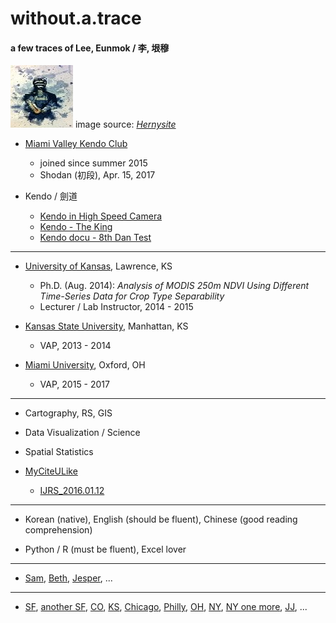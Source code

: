 # without.a.trace

#### a few traces of Lee, Eunmok / 李, 垠穆

[![](/pics/kendo_watercolor_by_hernysite_tn.jpg)](https://em-lee.github.io/without.a.trace/pics/kendo_watercolor_by_hernysite.jpg) image source: [_Hernysite_](http://hernysite.deviantart.com/art/Kendo-Watercolor-263234830)

* [Miami Valley Kendo Club](http://miamivalleykendo.org/)

  * joined since summer 2015
  * Shodan \(初段\), Apr. 15, 2017

* Kendo / 劍道

  * [Kendo in High Speed Camera](https://www.youtube.com/watch?v=Q4SHWXQBVL4&t=1s)
  * [Kendo - The King](https://www.youtube.com/watch?v=0_Dk_QtWDMI)
  * [Kendo docu - 8th Dan Test](https://www.youtube.com/watch?v=ylpdy0XEOfw&index=2&list=PL4A54AC1242242FE4)

---

* [University of Kansas](http://geog.ku.edu/), Lawrence, KS

  * Ph.D. \(Aug. 2014\): _Analysis of MODIS 250m NDVI Using Different Time-Series Data for Crop Type Separability_
  * Lecturer / Lab Instructor, 2014 - 2015

* [Kansas State University](http://www.k-state.edu/geography/), Manhattan, KS

  * VAP, 2013 - 2014

* [Miami University](http://miamioh.edu/cas/academics/departments/geography/), Oxford, OH

  * VAP, 2015 - 2017

---

* Cartography, RS, GIS

* Data Visualization / Science

* Spatial Statistics

* [MyCiteULike](http://www.citeulike.org/user/emLee)

  * [IJRS\_2016.01.12](https://em-lee.github.io/without.a.trace/myPapers/IJRS_2016.01.12.pdf)

---

* Korean \(native\), English \(should be fluent\), Chinese \(good reading comprehension\)

* Python / R \(must be fluent\), Excel lover

---

* [Sam](https://www.youtube.com/watch?v=ZFRzO_KZkkQ), [Beth](https://www.youtube.com/watch?v=UEHwO_UEp7A), [Jesper](https://www.youtube.com/watch?v=tFZUhm69jUg), ...

---

* [SF](https://www.youtube.com/watch?v=tYhDwmhRQOk), [another SF](https://www.youtube.com/watch?v=bch1_Ep5M1s), [CO](https://www.youtube.com/watch?v=eOB4VdlkzO4), [KS](https://www.youtube.com/watch?v=tH2w6Oxx0kQ), [Chicago](https://www.youtube.com/watch?v=m0zyuc_2UVg), [Philly](https://www.youtube.com/watch?v=4z2DtNW79sQ), [OH](https://www.youtube.com/watch?v=68g76j9VBvM), [NY](https://www.youtube.com/watch?v=gnBPHWk5FQ8), [NY one more](https://www.youtube.com/watch?v=d0F7ZzoZR1k), [JJ](https://www.youtube.com/watch?v=GH23iryfZbI), ...



